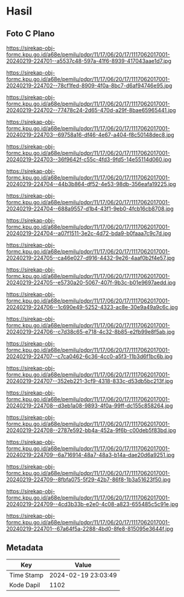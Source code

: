 # Hasil

## Foto C Plano

https://sirekap-obj-formc.kpu.go.id/a68e/pemilu/pdpr/11/17/06/20/17/1117062017001-20240219-224701--a5537c48-597a-41f6-8939-417043aae1d7.jpg

https://sirekap-obj-formc.kpu.go.id/a68e/pemilu/pdpr/11/17/06/20/17/1117062017001-20240219-224702--78cf1fed-8909-4f0a-8bc7-d6af94746e95.jpg

https://sirekap-obj-formc.kpu.go.id/a68e/pemilu/pdpr/11/17/06/20/17/1117062017001-20240219-224702--77478c24-2d65-470d-a29f-8bae65965441.jpg

https://sirekap-obj-formc.kpu.go.id/a68e/pemilu/pdpr/11/17/06/20/17/1117062017001-20240219-224703--69758a16-df46-4e67-a404-f8c50148dec8.jpg

https://sirekap-obj-formc.kpu.go.id/a68e/pemilu/pdpr/11/17/06/20/17/1117062017001-20240219-224703--36f9642f-c55c-4fd3-9fd5-14e55114d060.jpg

https://sirekap-obj-formc.kpu.go.id/a68e/pemilu/pdpr/11/17/06/20/17/1117062017001-20240219-224704--44b3b864-df52-4e53-98db-356eafa19225.jpg

https://sirekap-obj-formc.kpu.go.id/a68e/pemilu/pdpr/11/17/06/20/17/1117062017001-20240219-224704--688a9557-d1b4-43f1-9eb0-4fcb16cb8708.jpg

https://sirekap-obj-formc.kpu.go.id/a68e/pemilu/pdpr/11/17/06/20/17/1117062017001-20240219-224704--a07f1511-3e2c-4d72-bda9-b0faaa7c9c7d.jpg

https://sirekap-obj-formc.kpu.go.id/a68e/pemilu/pdpr/11/17/06/20/17/1117062017001-20240219-224705--ca46e027-d916-4432-9e26-4aaf0b2f4e57.jpg

https://sirekap-obj-formc.kpu.go.id/a68e/pemilu/pdpr/11/17/06/20/17/1117062017001-20240219-224705--e5730a20-5067-407f-9b3c-b01e9697aedd.jpg

https://sirekap-obj-formc.kpu.go.id/a68e/pemilu/pdpr/11/17/06/20/17/1117062017001-20240219-224706--1c690e49-5252-4323-ac8e-30e9a49a9c6c.jpg

https://sirekap-obj-formc.kpu.go.id/a68e/pemilu/pdpr/11/17/06/20/17/1117062017001-20240219-224706--c7d38c65-e718-4c32-8b85-e2fb99e8f5ab.jpg

https://sirekap-obj-formc.kpu.go.id/a68e/pemilu/pdpr/11/17/06/20/17/1117062017001-20240219-224707--c7ca0462-6c36-4cc0-a5f3-11b3d6f1bc6b.jpg

https://sirekap-obj-formc.kpu.go.id/a68e/pemilu/pdpr/11/17/06/20/17/1117062017001-20240219-224707--352eb221-3cf9-4318-833c-d53db5bc213f.jpg

https://sirekap-obj-formc.kpu.go.id/a68e/pemilu/pdpr/11/17/06/20/17/1117062017001-20240219-224708--d3eb1a08-9893-4f0a-99ff-dc155c858264.jpg

https://sirekap-obj-formc.kpu.go.id/a68e/pemilu/pdpr/11/17/06/20/17/1117062017001-20240219-224708--2787e592-bb4a-452a-9f6b-c00deb5f83bd.jpg

https://sirekap-obj-formc.kpu.go.id/a68e/pemilu/pdpr/11/17/06/20/17/1117062017001-20240219-224709--6a716914-48a7-48a3-b14a-dae20d6a9251.jpg

https://sirekap-obj-formc.kpu.go.id/a68e/pemilu/pdpr/11/17/06/20/17/1117062017001-20240219-224709--8fbfa075-5f29-42b7-86f8-1b3a51623f50.jpg

https://sirekap-obj-formc.kpu.go.id/a68e/pemilu/pdpr/11/17/06/20/17/1117062017001-20240219-224709--4cd3b33b-e2e0-4c08-a823-655485c5c91e.jpg

https://sirekap-obj-formc.kpu.go.id/a68e/pemilu/pdpr/11/17/06/20/17/1117062017001-20240219-224701--67a64f5a-2288-4bd0-8fe8-815095e3644f.jpg


## Metadata

| Key        | Value               |
| ---------- | ------------------- |
| Time Stamp | 2024-02-19 23:03:49 |
| Kode Dapil | 1102                |



